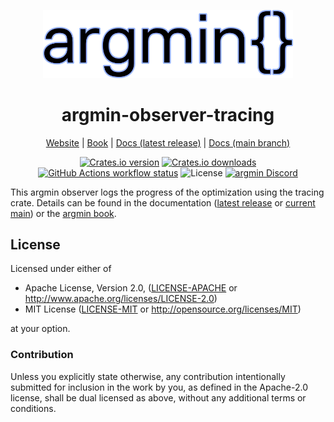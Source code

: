 <p align="center">
  <img
    width="400"
    src="https://raw.githubusercontent.com/argmin-rs/argmin/main/media/logo.png"
  />
</p>
<h1 align="center">argmin-observer-tracing</h1>

<p align="center">
  <a href="https://argmin-rs.org">Website</a>
  |
  <a href="https://argmin-rs.org/book/">Book</a>
  |
  <a href="https://docs.rs/argmin-observer-tracing">Docs (latest release)</a>
  |
  <a href="https://argmin-rs.github.io/argmin/argmin_observer_tracing/index.html">Docs (main branch)</a>
</p>

<p align="center">
  <a href="https://crates.io/crates/argmin-observer-tracing"
    ><img
      src="https://img.shields.io/crates/v/argmin-observer-tracing?style=flat-square"
      alt="Crates.io version"
  /></a>
  <a href="https://crates.io/crates/argmin-observer-tracing"
    ><img
      src="https://img.shields.io/crates/d/argmin-observer-tracing?style=flat-square"
      alt="Crates.io downloads"
  /></a>
  <a href="https://github.com/argmin-rs/argmin/actions"
    ><img
      src="https://img.shields.io/github/actions/workflow/status/argmin-rs/argmin/ci.yml?branch=main&label=argmin CI&style=flat-square"
      alt="GitHub Actions workflow status"
  /></a>
  <img
    src="https://img.shields.io/crates/l/argmin-observer-tracing?style=flat-square"
    alt="License"
  />
  <a href="https://discord.gg/fYB8AwxxMW"
    ><img
      src="https://img.shields.io/discord/1189119565335109683?style=flat-square&label=argmin%20Discord"
      alt="argmin Discord"
  /></a>
</p>

This argmin observer logs the progress of the optimization using the tracing crate.
Details can be found in the documentation ([latest release](https://docs.rs/argmin-observer-tracing) or 
[current main](https://argmin-rs.github.io/argmin/argmin_observer_tracing/index.html))
or the [argmin book](https://argmin-rs.org/book/). 

## License

Licensed under either of

  * Apache License, Version 2.0, ([LICENSE-APACHE](LICENSE-APACHE) or http://www.apache.org/licenses/LICENSE-2.0)
  * MIT License ([LICENSE-MIT](LICENSE-MIT) or http://opensource.org/licenses/MIT)

at your option.

### Contribution

Unless you explicitly state otherwise, any contribution intentionally submitted for inclusion in the work by you,
as defined in the Apache-2.0 license, shall be dual licensed as above, without any additional terms or conditions.
